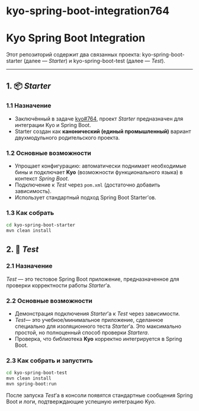 # kyo-spring-boot-integration764


# Kyo Spring Boot Integration

Этот репозиторий содержит два связанных проекта: kyo-spring-boot-starter (далее — *Starter*) и kyo-spring-boot-test (далее — *Test*).

---

## 1. 📦 *Starter*

### 1.1 Назначение
- Заключённый в задаче [kyo#764](https://github.com/getkyo/kyo/issues/764), проект *Starter* предназначен для интеграции Kyo и Spring Boot.  
- Starter создан как **канонический (единый промышленный)** вариант двухмодульного родительского проекта.

### 1.2 Основные возможности
- Упрощает конфигурацию: автоматически поднимает необходимые бины и подключает **Kyo** (возможности функционального языка) в контекст *Spring Boot*.  
- Подключение к *Test* через `pom.xml` (достаточно добавить зависимость).  
- Использует стандартный подход Spring Boot Starter’ов.  

### 1.3 Как собрать
```bash
cd kyo-spring-boot-starter
mvn clean install
```

## 2. 🧪 *Test*

### 2.1 Назначение

*Test* — это тестовое Spring Boot приложение, предназначенное для проверки корректности работы *Starter*’а.

### 2.2 Основные возможности

* Демонстрация подключения *Starter*’а к *Test* через зависимости.
* *Test*— это учебное/минимальное приложение, сделанное специально для изоляционного теста *Starter*’а.
Это максимально простой, но полноценный способ проверки *Startera*.
* Проверка, что библиотека **Kyo** корректно интегрируется в Spring Boot.

### 2.3 Как собрать и запустить

```bash
cd kyo-spring-boot-test
mvn clean install
mvn spring-boot:run
```

После запуска *Test*’а в консоли появятся стандартные сообщения Spring Boot и логи, подтверждающие успешную интеграцию Kyo.






